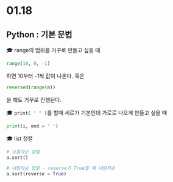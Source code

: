 # 01.18 

## Python : 기본 문법





:mortar_board: range의 범위를 거꾸로 만들고 싶을 때 

```python
range(10, 0, -1)
```

하면 10부터 -1씩 값이 나온다.  혹은

```python
reversed(range(n))
```

을 해도 거꾸로 진행된다. 



:mortar_board: `print( ' ' )`를 할때 세로가 기본인데 가로로 나오게 만들고 싶을 때

```python
print(i, end = ' ')
```



:mortar_board: list 정렬

```python
# 오름차순 정렬
a.sort()

# 내림차순 정렬 - reserve가 True일 때 내림차순
a.sort(reverse = True)

```









